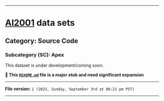 
***

# [AI2001](https://github.com/seanpm2001/AI2001/) data sets

## Category: Source Code

### Subcategory (SC): Apex

This dataset is under development/coming soon.

**🌱️ This [`README.md`](/README.md) file is a major stub and need significant expansion**

***

**File version:** `1 (2023, Sunday, September 3rd at 06:21 pm PST)`

***
